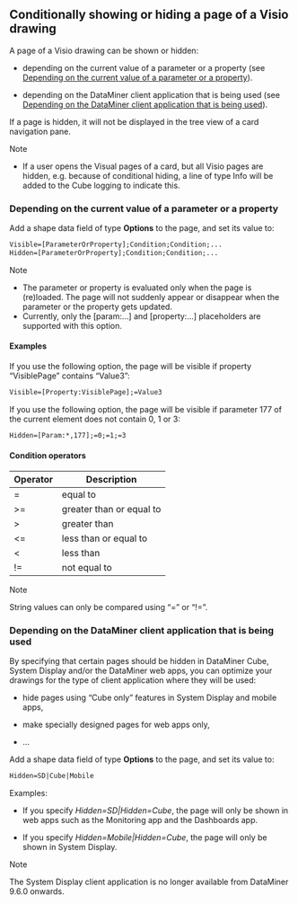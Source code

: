 ## Conditionally showing or hiding a page of a Visio drawing

A page of a Visio drawing can be shown or hidden:

- depending on the current value of a parameter or a property (see [Depending on the current value of a parameter or a property](#depending-on-the-current-value-of-a-parameter-or-a-property)).

- depending on the DataMiner client application that is being used (see [Depending on the DataMiner client application that is being used](#depending-on-the-dataminer-client-application-that-is-being-used)).

If a page is hidden, it will not be displayed in the tree view of a card navigation pane.

> [!NOTE]
> -  If a user opens the Visual pages of a card, but all Visio pages are hidden, e.g. because of conditional hiding, a line of type Info will be added to the Cube logging to indicate this.

### Depending on the current value of a parameter or a property

Add a shape data field of type **Options** to the page, and set its value to:

```txt
Visible=[ParameterOrProperty];Condition;Condition;...
Hidden=[ParameterOrProperty];Condition;Condition;...
```

> [!NOTE]
> -  The parameter or property is evaluated only when the page is (re)loaded. The page will not suddenly appear or disappear when the parameter or the property gets updated.
> -  Currently, only the \[param:...\] and \[property:...\] placeholders are supported with this option.

#### Examples

If you use the following option, the page will be visible if property “VisiblePage” contains “Value3”:

```txt
Visible=[Property:VisiblePage];=Value3
```

If you use the following option, the page will be visible if parameter 177 of the current element does not contain 0, 1 or 3:

```txt
Hidden=[Param:*,177];=0;=1;=3
```

#### Condition operators

| Operator | Description              |
|----------|--------------------------|
| =        | equal to                 |
| \>=      | greater than or equal to |
| \>       | greater than             |
| \<=      | less than or equal to    |
| \<       | less than                |
| !=       | not equal to             |

> [!NOTE]
> String values can only be compared using “=” or “!=”.

### Depending on the DataMiner client application that is being used

By specifying that certain pages should be hidden in DataMiner Cube, System Display and/or the DataMiner web apps, you can optimize your drawings for the type of client application where they will be used:

- hide pages using “Cube only” features in System Display and mobile apps,

- make specially designed pages for web apps only,

- ...

Add a shape data field of type **Options** to the page, and set its value to:

```txt
Hidden=SD|Cube|Mobile
```

Examples:

- If you specify *Hidden=SD\|Hidden=Cube*, the page will only be shown in web apps such as the Monitoring app and the Dashboards app.

- If you specify *Hidden=Mobile\|Hidden=Cube*, the page will only be shown in System Display.

> [!NOTE]
> The System Display client application is no longer available from DataMiner 9.6.0 onwards.
>
